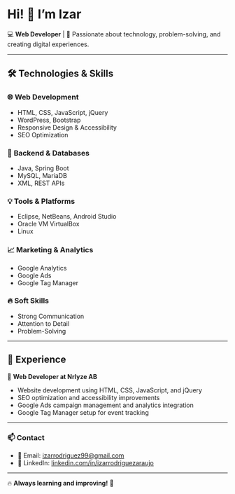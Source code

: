 # Hi! 👋 I’m Izar

💻 **Web Developer** | 🚀 Passionate about technology, problem-solving, and creating digital experiences.

---

## 🛠 Technologies & Skills  

### 🌐 **Web Development**  
- HTML, CSS, JavaScript, jQuery  
- WordPress, Bootstrap  
- Responsive Design & Accessibility  
- SEO Optimization  

### 🔹 **Backend & Databases**  
- Java, Spring Boot  
- MySQL, MariaDB  
- XML, REST APIs  

### 💡 **Tools & Platforms**  
- Eclipse, NetBeans, Android Studio  
- Oracle VM VirtualBox  
- Linux  

### 📈 **Marketing & Analytics**  
- Google Analytics  
- Google Ads  
- Google Tag Manager  

### 🔥 **Soft Skills**  
- Strong Communication  
- Attention to Detail  
- Problem-Solving  

---

## 💼 **Experience**  
🔹 **Web Developer at Nrlyze AB**  
- Website development using HTML, CSS, JavaScript, and jQuery  
- SEO optimization and accessibility improvements  
- Google Ads campaign management and analytics integration  
- Google Tag Manager setup for event tracking  

---

### 📫 Contact  
- 📧 Email: [izarrodriguez99@gmail.com](mailto:izarrodriguez99@gmail.com)  
- 🔗 LinkedIn: [linkedin.com/in/izarrodriguezaraujo](https://www.linkedin.com/in/izarrodriguezaraujo/)  

---

🔥 **Always learning and improving!** 🚀  
